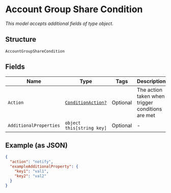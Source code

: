 
# Account Group Share Condition

*This model accepts additional fields of type object.*

## Structure

`AccountGroupShareCondition`

## Fields

| Name | Type | Tags | Description |
|  --- | --- | --- | --- |
| `Action` | [`ConditionAction?`](../../doc/models/condition-action.md) | Optional | The action taken when trigger conditions are met |
| `AdditionalProperties` | `object this[string key]` | Optional | - |

## Example (as JSON)

```json
{
  "action": "notify",
  "exampleAdditionalProperty": {
    "key1": "val1",
    "key2": "val2"
  }
}
```

